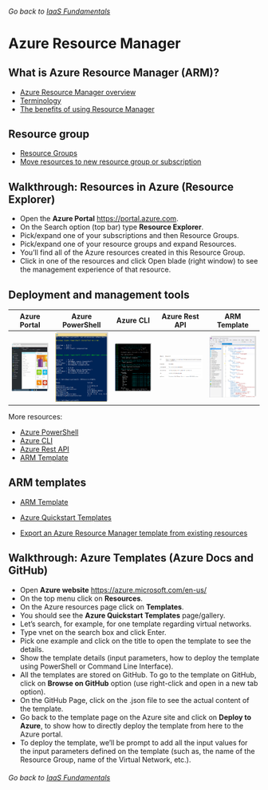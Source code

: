 ###### Go back to [IaaS Fundamentals](0-iaas-fundamentals.md#resources)

# Azure Resource Manager

## What is Azure Resource Manager (ARM)?

* [Azure Resource Manager overview](https://docs.microsoft.com/en-us/azure/azure-resource-manager/resource-group-overview) 
* [Terminology](https://docs.microsoft.com/en-us/azure/azure-resource-manager/resource-group-overview#terminology)
* [The benefits of using Resource Manager](https://docs.microsoft.com/en-us/azure/azure-resource-manager/resource-group-overview#the-benefits-of-using-resource-manager)


## Resource group

* [Resource Groups](https://docs.microsoft.com/en-us/azure/azure-resource-manager/resource-group-overview#resource-groups) 
* [Move resources to new resource group or subscription](https://docs.microsoft.com/en-us/azure/azure-resource-manager/resource-group-move-resources)


## Walkthrough: Resources in Azure (Resource Explorer)

* Open the **Azure Portal** https://portal.azure.com.
* On the Search option (top bar) type **Resource Explorer**.
* Pick/expand one of your subscriptions and then Resource Groups.
* Pick/expand one of your resource groups and expand Resources.
* You’ll find all of the Azure resources created in this Resource Group.
* Click in one of the resources and click Open blade (right window) to see the management experience of that resource.



## Deployment and management tools

| Azure Portal  | Azure PowerShell | Azure CLI  | Azure Rest API | ARM Template |
| ------------- | ------------- | ------------- |------------- | ------------- |
| ![alt text](media/azure-portal.png "Azure Portal") | ![alt text](media/azure-powershell.png "Azure Portal") | ![alt text](media/azure-cli.png "Azure Portal") | ![alt text](media/azure-restapi.png "Azure Portal") | ![alt text](media/arm-templates.png "Azure Portal") |

More resources:
* [Azure PowerShell](https://docs.microsoft.com/en-us/powershell/azure)
* [Azure CLI](https://docs.microsoft.com/en-us/cli/azure/overview)
* [Azure Rest API](https://docs.microsoft.com/en-us/rest/api/)
* [ARM Template](https://docs.microsoft.com/en-us/azure/azure-resource-manager/resource-group-overview#template-deployment)


## ARM templates

* [ARM Template](https://docs.microsoft.com/en-us/azure/azure-resource-manager/resource-group-overview#template-deployment)

* [Azure Quickstart Templates](https://azure.microsoft.com/en-us/resources/templates/)

* [Export an Azure Resource Manager template from existing resources](https://docs.microsoft.com/en-us/azure/azure-resource-manager/resource-manager-export-template)



## Walkthrough: Azure Templates (Azure Docs and GitHub)

* Open **Azure website** https://azure.microsoft.com/en-us/ 
* On the top menu click on **Resources**.
* On the Azure resources page click on **Templates**.
* You should see the **Azure Quickstart Templates** page/gallery.
* Let’s search, for example, for one template regarding virtual networks.
* Type vnet on the search box and click Enter.
* Pick one example and click on the title to open the template to see the details.
* Show the template details (input parameters, how to deploy the template using PowerShell or Command Line Interface).
* All the templates are stored on GitHub. To go to the template on GitHub, click on **Browse on GitHub** option (use right-click and open in a new tab option).
* On the GitHub Page, click on the .json file to see the actual content of the template.
* Go back to the template page on the Azure site and click on **Deploy to Azure**, to show how to directly deploy the template from here to the Azure portal.
* To deploy the template, we’ll be prompt to add all the input values for the input parameters defined on the template (such as, the name of the Resource Group, name of the Virtual Network, etc.).



###### Go back to [IaaS Fundamentals](0-iaas-fundamentals.md#resources)